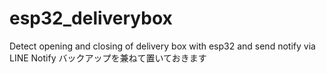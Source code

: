 # esp32_deliverybox
Detect opening and closing of delivery box with esp32 and send notify via LINE Notify
バックアップを兼ねて置いておきます
